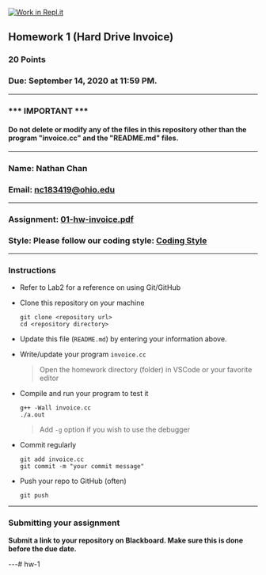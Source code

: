 [![Work in Repl.it](https://classroom.github.com/assets/work-in-replit-14baed9a392b3a25080506f3b7b6d57f295ec2978f6f33ec97e36a161684cbe9.svg)](https://classroom.github.com/online_ide?assignment_repo_id=3129937&assignment_repo_type=AssignmentRepo)
## Homework 1 (Hard Drive Invoice)

### 20 Points

### Due: September 14, 2020 at 11:59 PM.

---
### *** IMPORTANT ***
#### Do not delete or modify any of the files in this repository other than the program "invoice.cc" and the "README.md" files.

---

### Name: Nathan Chan

### Email: nc183419@ohio.edu

---

### Assignment: [01-hw-invoice.pdf](01-hw-invoice.pdf)

### Style: Please follow our coding style: [Coding Style](https://github.com/nasseef/cs2400/blob/master/docs/coding-style.md)

---

### Instructions

- Refer to Lab2 for a reference on using Git/GitHub
- Clone this repository on your machine

    ```console
    git clone <repository url>
    cd <repository directory>
    ```

- Update this file (`README.md`) by entering your information above.
- Write/update your program `invoice.cc`

    > Open the homework directory (folder) in VSCode or your favorite editor

- Compile and run your program to test it

    ```console
    g++ -Wall invoice.cc
    ./a.out
    ```

    > Add `-g` option if you wish to use the debugger

- Commit regularly

    ```console
    git add invoice.cc
    git commit -m "your commit message"
    ```

- Push your repo to GitHub (often)
    ```console
    git push
    ```
---

### Submitting your assignment

**Submit a link to your repository on Blackboard. Make sure this is done before the due date.**

---#   h w - 1  
 